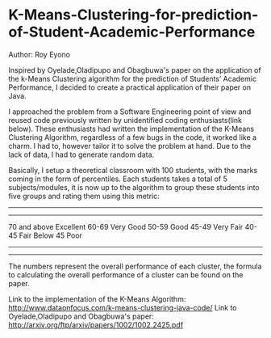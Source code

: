 # K-Means-Clustering-for-prediction-of-Student-Academic-Performance

Author: Roy Eyono

Inspired by Oyelade,Oladipupo and Obagbuwa's paper on the application of the k-Means Clustering algorithm for the prediction of Students’ Academic Performance, I decided to create a practical application of their paper on Java.

I approached the problem from a Software Engineering point of view and reused code previously written by unidentified coding enthusiasts(link below). These enthusiasts had written the implementation of the K-Means Clustering Algorithm, regardless of a few bugs in the code, it worked like a charm. I had to, however tailor it to solve the problem at hand. Due to the lack of data, I had to generate random data.

Basically, I setup a theoretical classroom with 100 students, with the marks coming in the form of percentiles. Each students takes a total of 5 subjects/modules, it is now up to the algorithm to group these students into five groups and rating them using this metric:

--------------------------------------
--------------------------------------
70 and above                Excellent
60-69                       Very Good
50-59                       Good
45-49                       Very Fair
40-45                       Fair
Below 45                    Poor 

--------------------------------------
--------------------------------------

The numbers represent the overall performance of each cluster, the formula to calculating the overall performance of a cluster can be found on the paper.

Link to the implementation of the K-Means Algorithm: http://www.dataonfocus.com/k-means-clustering-java-code/
Link to Oyelade,Oladipupo and Obagbuwa's paper: http://arxiv.org/ftp/arxiv/papers/1002/1002.2425.pdf

